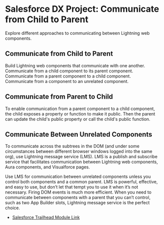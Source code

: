 # Salesforce DX Project: Communicate from Child to Parent

Explore different approaches to communicating between Lightning web components.

## Communicate from Child to Parent

Build Lightning web components that communicate with one another.
Communicate from a child component to its parent component.
Communicate from a parent component to a child component.
Communicate from a component to an unrelated component.

## Communicate from Parent to Child

To enable communication from a parent component to a child component, the child exposes a property or function to make it public. Then the parent can update the child's public property or call the child's public function.

## Communicate Between Unrelated Components

To communicate across the subtrees in the DOM (and under some circumstances between different browser windows logged into the same org), use Lightning message service (LMS). LMS is a publish and subscribe service that facilitates communication between Lightning web components, Aura components, and Visualforce pages.  

Use LMS for communication between unrelated components unless you control both components and a common parent. LMS is powerful, effective, and easy to use, but don’t let that tempt you to use it when it’s not necessary. Firing DOM events is much more efficient. When you need to communicate between components with a parent that you can’t control, such as two App Builder slots, Lightning message service is the perfect choice.

- [Salesforce Trailhead Module Link](https://trailhead.salesforce.com/content/learn/projects/communicate-between-lightning-web-components?trailmix_creator_id=journeytosalesforce&trailmix_slug=all-about-lwc)
